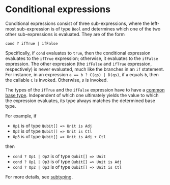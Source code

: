 # Conditional expressions

Conditional expressions consist of three sub-expressions, where the left-most sub-expression is of type `Bool` and determines which one of the two other sub-expressions is evaluated. They are of the form 

```qsharp
cond ? ifTrue | ifFalse
```

Specifically, if `cond` evaluates to `true`, then the conditional expression evaluates to the `ifTrue` expression; otherwise, it evaluates to the `ifFalse` expression. The other expression (the `ifFalse` and `ifTrue` expression, respectively) is never evaluated, much like the branches in an `if` statement.
For instance, in an expression `a == b ? C(qs) | D(qs)`, if `a` equals `b`, then the callable `C` is invoked. Otherwise, `D` is invoked.

The types of the `ifTrue` and the `ifFalse` expression have to have a [common base type](xref:microsoft.quantum.qsharp.subtypingandvariance#subtyping-and-variance). Independent of which one ultimately yields the value to which the expression evaluates, its type always matches the determined base type. 

For example, if 
- `Op1` is of type `Qubit[] => Unit is Adj`
- `Op2` is of type `Qubit[] => Unit is Ctl`
- `Op3` is of type `Qubit[] => Unit is Adj + Ctl`

then

- `cond ? Op1 | Op2` is of type `Qubit[] => Unit`
- `cond ? Op1 | Op3` is of type `Qubit[] => Unit is Adj`
- `cond ? Op2 | Op3` is of type `Qubit[] => Unit is Ctl`

For more details, see [subtyping](xref:microsoft.quantum.qsharp.subtypingandvariance#subtyping-and-variance).



